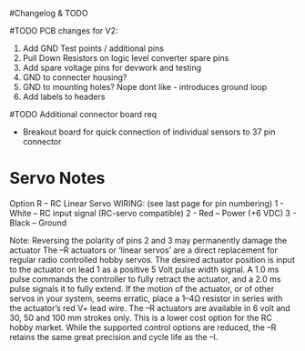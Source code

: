 #Changelog & TODO


#TODO PCB changes for V2:

1. Add GND Test points / additional pins
2. Pull Down Resistors on logic level converter spare pins
3. Add spare voltage pins for devwork and testing
4. GND to connecter housing?
5. GND to mounting holes? Nope dont like - introduces ground loop
6. Add labels to headers


#TODO Additional connector board req
- Breakout board for quick connection of individual sensors to 37 pin connector

# Servo Notes

Option R – RC Linear Servo
WIRING: (see last page for pin numbering)
1 - White – RC input signal (RC-servo compatible)
2 - Red – Power (+6 VDC)
3 - Black – Ground

Note: Reversing the polarity of pins 2 and 3 may permanently
damage the actuator
The –R actuators or ‘linear servos’ are a direct replacement for
regular radio controlled hobby servos. The desired actuator
position is input to the actuator on lead 1 as a positive 5 Volt
pulse width signal. A 1.0 ms pulse commands the controller
to fully retract the actuator, and a 2.0 ms pulse signals it to
fully extend. If the motion of the actuator, or of other servos
in your system, seems erratic, place a 1–4Ω resistor in series
with the actuator’s red V+ lead wire.
The –R actuators are available in 6 volt and 30, 50 and 100 mm
strokes only.
This is a lower cost option for the RC hobby market. While the
supported control options are reduced, the –R retains the same
great precision and cycle life as the –I. 

